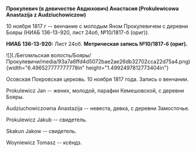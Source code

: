 **Прокулевич (в девичестве Авдюхович) Анастасия (Prokulewicowa
Anastazija z Audziuchowiczow)**

10 ноября 1817 г -- венчание с молодым Яном Прокулевичем с деревни Бояры
(НИАБ 136-13-920, лист 24об, №10/1817-б (ориг)).

**НИАБ 136-13-920:** Лист 24об. **Метрическая запись №10/1817-б
(ориг).**

![](./Бегомльская волость/Бояры/Прокулевичи/media/93a7a6ffd4d5072bae2ae26db32702cca22d75a4.png){width="6.496527777777778in"
height="1.4992497812773404in"}

Осовская Покровская церковь. 10 ноября 1817 года. Запись о венчании.

Prokulewicz Jan -- жених, молодой, парафии Кемешовской, с деревни Бояры.

Audziuchowiczowna Anastazija -- невеста, девка, с деревни Замосточье.

Prokulewicz Jakub -- свидетель.

Skakun Jakow -- свидетель.

Woyniewicz Tomasz -- ксёндз.
